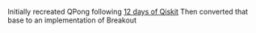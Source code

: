 Initially recreated QPong following [12 days of Qiskit](https://www.youtube.com/watch?v=C-tCZAC1Qq8&list=PLOFEBzvs-VvodTkP_rfrs3RWdeWE9aNRD&index=2)
Then converted that base to an implementation of Breakout